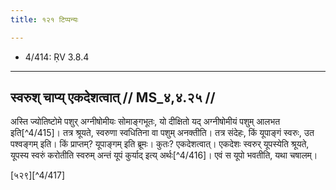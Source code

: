 ```yaml
---
title: १२१ टिप्पन्यः

---
```

- 4/414: ṚV 3.8.4

____________________________________________


## स्वरुश् चाप्य् एकदेशत्वात् // MS_४,४.२५ //

अस्ति ज्योतिष्टोमे पशुर् अग्नीषोमीयः सोमाङ्गभूतः, यो दीक्षितो यद् अग्नीषोमीयं पशुम् आलभत इति[^4/415]। तत्र श्रूयते, स्वरुणा स्वधितिना वा पशुम् अनक्तीति। तत्र संदेहः, किं यूपाङ्गं स्वरुः, उत पश्वङ्गम् इति। किं प्राप्तम्? यूपाङ्गम् इति ब्रूमः। कुतः? एकदेशत्वात्। एकदेशः स्वरुर् यूपस्येति श्रूयते, यूपस्य स्वरुं करोतीति स्वरुम् अन्तं यूपं कुर्याद् इत्य् अर्थः[^4/416]। एवं स यूपो भवतीति, यथा चषालम्।

[५२९][^4/417]
